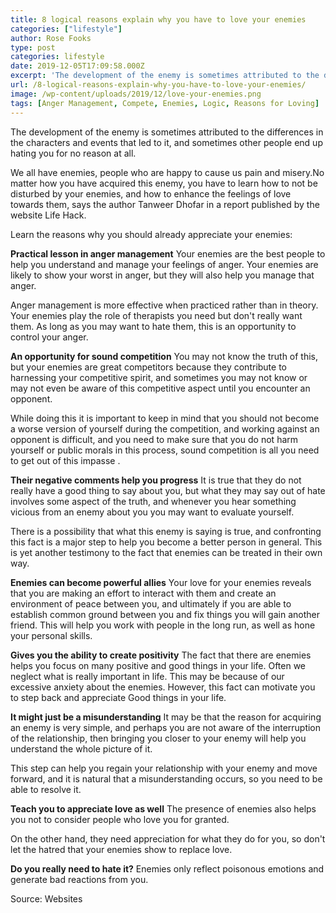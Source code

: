 ```yaml
---
title: 8 logical reasons explain why you have to love your enemies
categories: ["lifestyle"]
author: Rose Fooks
type: post
categories: lifestyle
date: 2019-12-05T17:09:58.000Z
excerpt: 'The development of the enemy is sometimes attributed to the differences in the characters and events that led to it, and sometimes other people end up hating you for no reason at all'
url: /8-logical-reasons-explain-why-you-have-to-love-your-enemies/
image: /wp-content/uploads/2019/12/love-your-enemies.png
tags: [Anger Management, Compete, Enemies, Logic, Reasons for Loving]
---
```


The development of the enemy is sometimes attributed to the differences in the characters and events that led to it, and sometimes other people end up hating you for no reason at all.

We all have enemies, people who are happy to cause us pain and misery.No matter how you have acquired this enemy, you have to learn how to not be disturbed by your enemies, and how to enhance the feelings of love towards them, says the author Tanweer Dhofar in a report published by the website Life Hack.

Learn the reasons why you should already appreciate your enemies:

**Practical lesson in anger management**
Your enemies are the best people to help you understand and manage your feelings of anger. Your enemies are likely to show your worst in anger, but they will also help you manage that anger.

Anger management is more effective when practiced rather than in theory. Your enemies play the role of therapists you need but don't really want them. As long as you may want to hate them, this is an opportunity to control your anger.

**An opportunity for sound competition**
You may not know the truth of this, but your enemies are great competitors because they contribute to harnessing your competitive spirit, and sometimes you may not know or may not even be aware of this competitive aspect until you encounter an opponent.

While doing this it is important to keep in mind that you should not become a worse version of yourself during the competition, and working against an opponent is difficult, and you need to make sure that you do not harm yourself or public morals in this process, sound competition is all you need to get out of this impasse .

**Their negative comments help you progress**
It is true that they do not really have a good thing to say about you, but what they may say out of hate involves some aspect of the truth, and whenever you hear something vicious from an enemy about you you may want to evaluate yourself.

There is a possibility that what this enemy is saying is true, and confronting this fact is a major step to help you become a better person in general. This is yet another testimony to the fact that enemies can be treated in their own way.

**Enemies can become powerful allies**
Your love for your enemies reveals that you are making an effort to interact with them and create an environment of peace between you, and ultimately if you are able to establish common ground between you and fix things you will gain another friend. This will help you work with people in the long run, as well as hone your personal skills.

**Gives you the ability to create positivity**
The fact that there are enemies helps you focus on many positive and good things in your life. Often we neglect what is really important in life. This may be because of our excessive anxiety about the enemies. However, this fact can motivate you to step back and appreciate Good things in your life.

**It might just be a misunderstanding**
It may be that the reason for acquiring an enemy is very simple, and perhaps you are not aware of the interruption of the relationship, then bringing you closer to your enemy will help you understand the whole picture of it.

This step can help you regain your relationship with your enemy and move forward, and it is natural that a misunderstanding occurs, so you need to be able to resolve it.

**Teach you to appreciate love as well**
The presence of enemies also helps you not to consider people who love you for granted.

On the other hand, they need appreciation for what they do for you, so don't let the hatred that your enemies show to replace love.

**Do you really need to hate it?**
Enemies only reflect poisonous emotions and generate bad reactions from you.

Source: Websites
